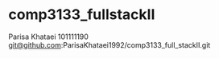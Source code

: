 # comp3133_fullstackII

Parisa Khataei
101111190
git@github.com:ParisaKhataei1992/comp3133_full_stackII.git
